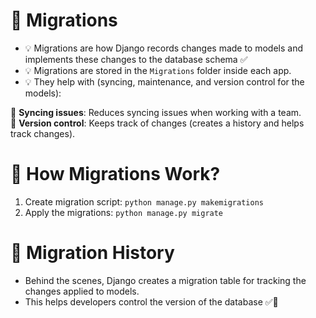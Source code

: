 # 📑 Migrations

- 💡 Migrations are how Django records changes made to models and implements these changes to the database schema ✅
- 💡 Migrations are stored in the `Migrations` folder inside each app.
- 💡 They help with (syncing, maintenance, and version control for the models): 

🚀 **Syncing issues**: Reduces syncing issues when working with a team.  
🚀 **Version control**: Keeps track of changes (creates a history and helps track changes).

# 📑 How Migrations Work?

1. Create migration script: `python manage.py makemigrations`
2. Apply the migrations: `python manage.py migrate`

# 📑 Migration History

- Behind the scenes, Django creates a migration table for tracking the changes applied to models.  
- This helps developers control the version of the database ✅🚀
